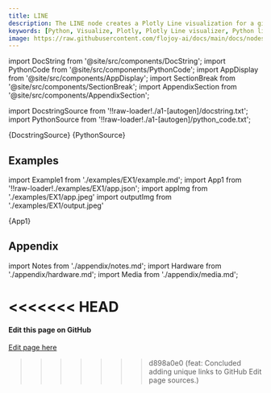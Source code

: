 ```yaml
---
title: LINE
description: The LINE node creates a Plotly Line visualization for a given input data container.
keywords: [Python, Visualize, Plotly, Plotly Line visualizer, Python line chart tool, Data trend visualization, Line plot examples, Flojoy Plotly nodes, Interactive line charts, Python data visualization, Line chart creation, Visualizing data with Plotly, Data trend analysis]
image: https://raw.githubusercontent.com/flojoy-ai/docs/main/docs/nodes/VISUALIZERS/PLOTLY/LINE/examples/EX1/output.jpeg
---
```


[//]: # (Custom component imports)

import DocString from '@site/src/components/DocString';
import PythonCode from '@site/src/components/PythonCode';
import AppDisplay from '@site/src/components/AppDisplay';
import SectionBreak from '@site/src/components/SectionBreak';
import AppendixSection from '@site/src/components/AppendixSection';

[//]: # (Docstring)

import DocstringSource from '!!raw-loader!./a1-[autogen]/docstring.txt';
import PythonSource from '!!raw-loader!./a1-[autogen]/python_code.txt';

<DocString>{DocstringSource}</DocString>
<PythonCode GLink='VISUALIZERS/PLOTLY/LINE/LINE.py'>{PythonSource}</PythonCode>

<SectionBreak />

[//]: # (Examples)

## Examples

import Example1 from './examples/EX1/example.md';
import App1 from '!!raw-loader!./examples/EX1/app.json';
import appImg from './examples/EX1/app.jpeg'
import outputImg from './examples/EX1/output.jpeg'

<AppDisplay 
    nodeLabel='LINE'
    appImg={appImg}
    outputImg={outputImg}
    >
    {App1}
</AppDisplay>

<Example1 />

<SectionBreak />

[//]: # (Appendix)

## Appendix

import Notes from './appendix/notes.md';
import Hardware from './appendix/hardware.md';
import Media from './appendix/media.md';

<<<<<<< HEAD
<AppendixSection index={0} folderPath='nodes/VISUALIZERS/PLOTLY/LINE/appendix/'><Notes /></AppendixSection>
<AppendixSection index={1} folderPath='nodes/VISUALIZERS/PLOTLY/LINE/appendix/'><Hardware /></AppendixSection>
<AppendixSection index={2} folderPath='nodes/VISUALIZERS/PLOTLY/LINE/appendix/'><Media /></AppendixSection>
=======
<AppendixSection index={0} folderPath='nodes/VISUALIZERS/PLOTLY/LINE/appendix/'><Notes /></AppendixSection>
<AppendixSection index={1} folderPath='nodes/VISUALIZERS/PLOTLY/LINE/appendix/'><Hardware /></AppendixSection>
<AppendixSection index={2} folderPath='nodes/VISUALIZERS/PLOTLY/LINE/appendix/'><Media /></AppendixSection>

<SectionBreak />

[//]: # (Edit page on GitHub)

#### Edit this page on GitHub

[Edit page here](https://github.com/flojoy-ai/docs/tree/main/docs/nodes/VISUALIZERS/PLOTLY/LINE)
>>>>>>> d898a0e0 (feat: Concluded adding unique links to GitHub Edit page sources.)
